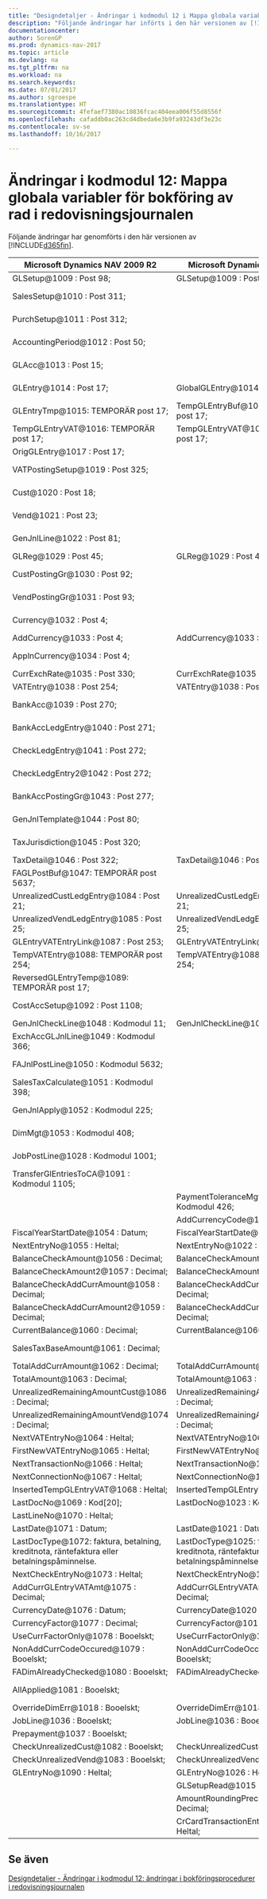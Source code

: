 ```yaml
---
title: "Designdetaljer - Ändringar i kodmodul 12 i Mappa globala variabler för bokföring av rad i redovisningsjournalen"
description: "Följande ändringar har införts i den här versionen av [!INCLUDE[d365fin](includes/d365fin_md.md)]."
documentationcenter: 
author: SorenGP
ms.prod: dynamics-nav-2017
ms.topic: article
ms.devlang: na
ms.tgt_pltfrm: na
ms.workload: na
ms.search.keywords: 
ms.date: 07/01/2017
ms.author: sgroespe
ms.translationtype: HT
ms.sourcegitcommit: 4fefaef7380ac10836fcac404eea006f55d8556f
ms.openlocfilehash: cafaddb0ac263cd4dbeda6e3b9fa93243df3e23c
ms.contentlocale: sv-se
ms.lasthandoff: 10/16/2017

---
```

# <a name="codeunit-12-changes-mapping-global-variables-for-general-journal-post-line"></a>Ändringar i kodmodul 12: Mappa globala variabler för bokföring av rad i redovisningsjournalen
Följande ändringar har genomförts i den här versionen av [!INCLUDE[d365fin](includes/d365fin_md.md)].  

|**Microsoft Dynamics NAV 2009 R2**|**Microsoft Dynamics NAV 2013 R2**|**Kommentar**|  
|----------------------------------------|----------------------------------------|-----------------|  
|GLSetup@1009 : Post 98;|GLSetup@1009 : Post 98;|Oförändrat|  
|SalesSetup@1010 : Post 311;||Ändrad till lokal|  
|PurchSetup@1011 : Post 312;||Ändrad till lokal|  
|AccountingPeriod@1012 : Post 50;||Ändrad till lokal|  
|GLAcc@1013 : Post 15;||Ändrad till lokal|  
|GLEntry@1014 : Post 17;|GlobalGLEntry@1014 : Post 17;|Namnet har bytts|  
|GLEntryTmp@1015: TEMPORÄR post 17;|TempGLEntryBuf@1010: TEMPORÄR post 17;|Namnet har bytts|  
|TempGLEntryVAT@1016: TEMPORÄR post 17;|TempGLEntryVAT@1016: TEMPORÄR post 17;|Oförändrat|  
|OrigGLEntry@1017 : Post 17;||Borttaget|  
|VATPostingSetup@1019 : Post 325;||Ändrad till lokal|  
|Cust@1020 : Post 18;||Ändrad till lokal|  
|Vend@1021 : Post 23;||Ändrad till lokal|  
|GenJnlLine@1022 : Post 81;||Ändrad till lokal|  
|GLReg@1029 : Post 45;|GLReg@1029 : Post 45;|Oförändrat|  
|CustPostingGr@1030 : Post 92;||Ändrad till lokal|  
|VendPostingGr@1031 : Post 93;||Ändrad till lokal|  
|Currency@1032 : Post 4;||Ändrad till lokal|  
|AddCurrency@1033 : Post 4;|AddCurrency@1033 : Post 4;|Oförändrat|  
|ApplnCurrency@1034 : Post 4;||Ändrad till lokal|  
|CurrExchRate@1035 : Post 330;|CurrExchRate@1035 : Post 330;|Oförändrat|  
|VATEntry@1038 : Post 254;|VATEntry@1038 : Post 254;|Oförändrat|  
|BankAcc@1039 : Post 270;||Ändrad till lokal|  
|BankAccLedgEntry@1040 : Post 271;||Ändrad till lokal|  
|CheckLedgEntry@1041 : Post 272;||Ändrad till lokal|  
|CheckLedgEntry2@1042 : Post 272;||Ändrad till lokal|  
|BankAccPostingGr@1043 : Post 277;||Ändrad till lokal|  
|GenJnlTemplate@1044 : Post 80;||Ändrad till lokal|  
|TaxJurisdiction@1045 : Post 320;||Ändrad till lokal|  
|TaxDetail@1046 : Post 322;|TaxDetail@1046 : Post 322;|Oförändrat|  
|FAGLPostBuf@1047: TEMPORÄR post 5637;||Ändrad till lokal|  
|UnrealizedCustLedgEntry@1084 : Post 21;|UnrealizedCustLedgEntry@1084 : Post 21;|Oförändrat|  
|UnrealizedVendLedgEntry@1085 : Post 25;|UnrealizedVendLedgEntry@1085 : Post 25;|Oförändrat|  
|GLEntryVATEntryLink@1087 : Post 253;|GLEntryVATEntryLink@1087 : Post 253;|Oförändrat|  
|TempVATEntry@1088: TEMPORÄR post 254;|TempVATEntry@1088: TEMPORÄR post 254;|Oförändrat|  
|ReversedGLEntryTemp@1089: TEMPORÄR post 17;||Flyttad till Codeunit17|  
|CostAccSetup@1092 : Post 1108;||Ändrad till lokal|  
|GenJnlCheckLine@1048 : Kodmodul 11;|GenJnlCheckLine@1001 : Kodmodul 11;|Oförändrat|  
|ExchAccGLJnlLine@1049 : Kodmodul 366;||Ändrad till lokal|  
|FAJnlPostLine@1050 : Kodmodul 5632;||Ändrad till lokal|  
|SalesTaxCalculate@1051 : Kodmodul 398;||Ändrad till lokal|  
|GenJnlApply@1052 : Kodmodul 225;||Ändrad till lokal|  
|DimMgt@1053 : Kodmodul 408;||Ändrad till lokal|  
|JobPostLine@1028 : Kodmodul 1001;||Ändrad till lokal|  
|TransferGlEntriesToCA@1091 : Kodmodul 1105;||Ändrad till lokal|  
||PaymentToleranceMgt@1002 : Kodmodul 426;|Monterade|  
||AddCurrencyCode@1117 : Kod[10];|Monterade|  
|FiscalYearStartDate@1054 : Datum;|FiscalYearStartDate@1011 : Datum;|Oförändrat|  
|NextEntryNo@1055 : Heltal;|NextEntryNo@1022 : Heltal;|Oförändrat|  
|BalanceCheckAmount@1056 : Decimal;|BalanceCheckAmount@1056 : Decimal;|Oförändrat|  
|BalanceCheckAmount2@1057 : Decimal;|BalanceCheckAmount2@1057 : Decimal;|Oförändrat|  
|BalanceCheckAddCurrAmount@1058 : Decimal;|BalanceCheckAddCurrAmount@1058 : Decimal;|Oförändrat|  
|BalanceCheckAddCurrAmount2@1059 : Decimal;|BalanceCheckAddCurrAmount2@1059 : Decimal;|Oförändrat|  
|CurrentBalance@1060 : Decimal;|CurrentBalance@1060 : Decimal;|Oförändrat|  
|SalesTaxBaseAmount@1061 : Decimal;||Ändrad till lokal|  
|TotalAddCurrAmount@1062 : Decimal;|TotalAddCurrAmount@1062 : Decimal;|Oförändrat|  
|TotalAmount@1063 : Decimal;|TotalAmount@1063 : Decimal;|Oförändrat|  
|UnrealizedRemainingAmountCust@1086 : Decimal;|UnrealizedRemainingAmountCust@1086 : Decimal;|Oförändrat|  
|UnrealizedRemainingAmountVend@1074 : Decimal;|UnrealizedRemainingAmountVend@1074 : Decimal;|Oförändrat|  
|NextVATEntryNo@1064 : Heltal;|NextVATEntryNo@1064 : Heltal;|Oförändrat|  
|FirstNewVATEntryNo@1065 : Heltal;|FirstNewVATEntryNo@1065 : Heltal;|Oförändrat|  
|NextTransactionNo@1066 : Heltal;|NextTransactionNo@1066 : Heltal;|Oförändrat|  
|NextConnectionNo@1067 : Heltal;|NextConnectionNo@1067 : Heltal;|Oförändrat|  
|InsertedTempGLEntryVAT@1068 : Heltal;|InsertedTempGLEntryVAT@1027 : Heltal;|Oförändrat|  
|LastDocNo@1069 : Kod[20];|LastDocNo@1023 : Kod[20];|Oförändrat|  
|LastLineNo@1070 : Heltal;||Borttaget|  
|LastDate@1071 : Datum;|LastDate@1021 : Datum;|Oförändrat|  
|LastDocType@1072: faktura, betalning, kreditnota, räntefaktura eller betalningspåminnelse.|LastDocType@1025: faktura, betalning, kreditnota, räntefaktura eller betalningspåminnelse.|Oförändrat|  
|NextCheckEntryNo@1073 : Heltal;|NextCheckEntryNo@1028 : Heltal;|Oförändrat|  
|AddCurrGLEntryVATAmt@1075 : Decimal;|AddCurrGLEntryVATAmt@1017 : Decimal;|Oförändrat|  
|CurrencyDate@1076 : Datum;|CurrencyDate@1020 : Datum;|Oförändrat|  
|CurrencyFactor@1077 : Decimal;|CurrencyFactor@1019 : Decimal;|Oförändrat|  
|UseCurrFactorOnly@1078 : Booelskt;|UseCurrFactorOnly@1078 : Booelskt;|Oförändrat|  
|NonAddCurrCodeOccured@1079 : Booelskt;|NonAddCurrCodeOccured@1079 : Booelskt;|Oförändrat|  
|FADimAlreadyChecked@1080 : Booelskt;|FADimAlreadyChecked@1080 : Booelskt;|Oförändrat|  
|AllApplied@1081 : Booelskt;||Ändrad till lokal|  
|OverrideDimErr@1018 : Booelskt;|OverrideDimErr@1018 : Booelskt;|Oförändrat|  
|JobLine@1036 : Booelskt;|JobLine@1036 : Booelskt;|Oförändrat|  
|Prepayment@1037 : Booelskt;||Borttaget|  
|CheckUnrealizedCust@1082 : Booelskt;|CheckUnrealizedCust@1082 : Booelskt;|Oförändrat|  
|CheckUnrealizedVend@1083 : Booelskt;|CheckUnrealizedVend@1083 : Booelskt;|Oförändrat|  
|GLEntryNo@1090 : Heltal;|GLEntryNo@1026 : Heltal;|Oförändrat|  
||GLSetupRead@1015 : Booelskt;|Monterade|  
||AmountRoundingPrecision@1012 : Decimal;|Monterade|  
||CrCardTransactionEntryNo@1013 : Heltal;|Monterade|  

## <a name="see-also"></a>Se även  
 [Designdetaljer - Ändringar i kodmodul 12: ändringar i bokföringsprocedurer i redovisningsjournalen](design-details-codeunit-12-changes-changes-in-general-journal-post-procedures.md)

